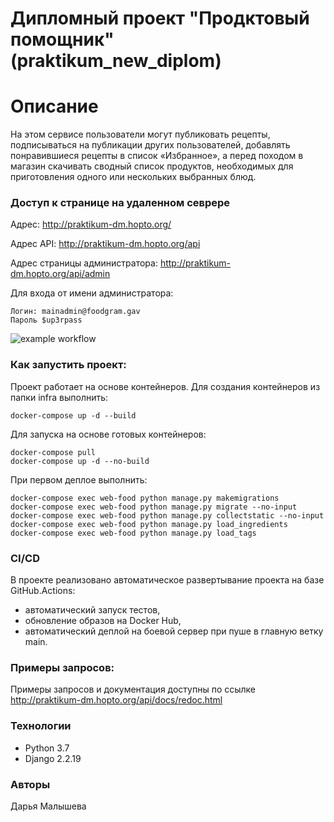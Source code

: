 # Дипломный проект "Продктовый помощник" (praktikum_new_diplom)

# Описание
На этом сервисе пользователи могут публиковать рецепты, подписываться на публикации других пользователей, добавлять понравившиеся рецепты в список «Избранное», а перед походом в магазин скачивать сводный список продуктов, необходимых для приготовления одного или нескольких выбранных блюд.

### Доступ к странице на удаленном севрере

Адрес: http://praktikum-dm.hopto.org/

Адрес API: http://praktikum-dm.hopto.org/api

Адрес страницы администратора: http://praktikum-dm.hopto.org/api/admin

Для входа от имени администратора:
```
Логин: mainadmin@foodgram.gav
Пароль $up3rpass
```

![example workflow](https://github.com/malyshevadv/foodgram-project-react/actions/workflows/foodgram_workflow.yml/badge.svg)

### Как запустить проект:
Проект работает на основе контейнеров. Для создания контейнеров из папки infra выполнить:
```
docker-compose up -d --build
```

Для запуска на основе готовых контейнеров:
```
docker-compose pull
docker-compose up -d --no-build
```

При первом деплое выполнить:
```
docker-compose exec web-food python manage.py makemigrations
docker-compose exec web-food python manage.py migrate --no-input
docker-compose exec web-food python manage.py collectstatic --no-input
docker-compose exec web-food python manage.py load_ingredients
docker-compose exec web-food python manage.py load_tags
```


### CI/CD
В проекте реализовано автоматическое развертывание проекта на базе GitHub.Actions:
- автоматический запуск тестов,
- обновление образов на Docker Hub,
- автоматический деплой на боевой сервер при пуше в главную ветку main.

### Примеры запросов:

Примеры запросов и документация доступны по ссылке http://praktikum-dm.hopto.org/api/docs/redoc.html

### Технологии
- Python 3.7
- Django 2.2.19

### Авторы
Дарья Малышева
